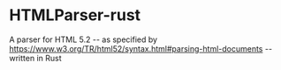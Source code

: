 # HTMLParser-rust
A parser for HTML 5.2 -- as specified by https://www.w3.org/TR/html52/syntax.html#parsing-html-documents -- written in Rust
